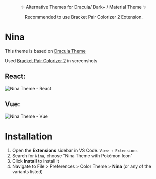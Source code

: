 <div align="center">
  <p>✨ Alternative Themes for Dracula/ Dark+ / Material Theme ✨</p>
  <p> Recommended to use Bracket Pair Colorizer 2 Extension.</p>
</div>

<div>

# Nina

<p>This theme is based on <a href="https://draculatheme.com/" target="_blank">Dracula Theme</a> </p>
<p>Used <a href="https://marketplace.visualstudio.com/items?itemName=CoenraadS.bracket-pair-colorizer-2" target="_blank">Bracket Pair Colorizer 2</a> in screenshots</p>

## React:

![Nina Theme - React](https://i.ibb.co/yQj0Xbf/Screenshot-2022-03-14-08-08-00-1366x768.png)

## Vue:

![Nina Theme - Vue](https://i.ibb.co/BwT7wGD/Screenshot-2022-03-14-08-06-11-1366x768.png)

# Installation

1. Open the **Extensions** sidebar in VS Code. `View → Extensions`
1. Search for `Nina`, choose "Nina Theme with Pokémon Icon"
1. Click **Install** to install it
1. Navigate to File > Preferences > Color Theme > **Nina** (or any of the variants listed)
</div>
